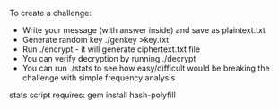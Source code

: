 To create a challenge:
* Write your message (with answer inside) and save as plaintext.txt
* Generate random key ./genkey >key.txt
* Run ./encrypt - it will generate ciphertext.txt file
* You can verify decryption by running ./decrypt
* You can run ./stats to see how easy/difficult would be breaking the challenge with simple frequency analysis

stats script requires:
  gem install hash-polyfill
